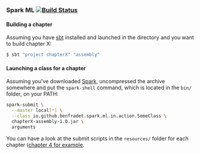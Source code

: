 ### Spark ML [![Build Status](https://travis-ci.org/BenFradet/spark-ml.svg?branch=master)](https://travis-ci.org/BenFradet/spark-ml-in-action)

#### Building a chapter

Assuming you have [sbt](http://www.scala-sbt.org/) installed and launched in
the directory and you want to build chapter X:

```bash
$ sbt "project chapterX" "assembly"
```

#### Launching a class for a chapter

Assuming you've downloaded [Spark](http://spark.apache.org/downloads.html),
uncompressed the archive somewhere and put the `spark-shell` command,
which is located in the `bin/` folder, on your PATH:

```bash
spark-submit \
  --master local[*] \
  --class io.github.benfradet.spark.ml.in.action.SomeClass \
  chapterX-assembly-1.0.jar \
  arguments
```

You can have a look at the submit scripts in the `resources/` folder for each
chapter ([chapter 4 for example](chapter4/src/main/resources/).
